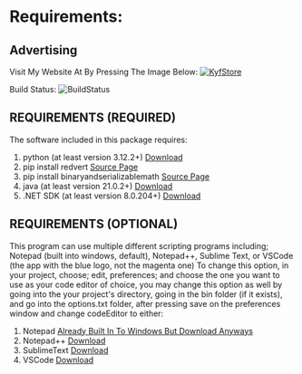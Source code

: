 # Requirements:

## Advertising

Visit My Website At By Pressing The Image Below:
[![KyfStore](https://developers.kyfstore.com/wp-content/uploads/2024/06/backup-e1717879615993.jpeg)](https://kyfstore.com)

Build Status:
![BuildStatus](https://img.shields.io/badge/build-beta_version_1.3.2-g)

## REQUIREMENTS (REQUIRED)

The software included in this package requires:
1. python (at least version 3.12.2+)         [Download](https://www.python.org/downloads/)
2. pip install redvert                       [Source Page](https://pypi.org/project/RedVert/)
3. pip install binaryandserializablemath     [Source Page](https://pypi.org/project/BinaryAndSerializableMath/)
4. java (at least version 21.0.2+)           [Download](https://www.java.com/en/download/)
5. .NET SDK (at least version 8.0.204+)      [Download](https://dotnet.microsoft.com/en-us/download/visual-studio-sdks)

## REQUIREMENTS (OPTIONAL)

This program can use multiple different scripting programs including; Notepad (built into windows, default), Notepad++, Sublime Text, or VSCode (the app with the blue logo, not the magenta one)
To change this option, in your project, choose; edit, preferences; and choose the one you want to use as your code editor of choice, you may change this option as well by going into the your project's directory, going in the bin folder (if it exists), and go into the options.txt folder, after pressing save on the preferences window and change codeEditor to either:

1. Notepad       [Already Built In To Windows But Download Anyways](https://apps.microsoft.com/detail/9msmlrh6lzf3?hl=en-US&gl=US)
2. Notepad++     [Download](https://notepad-plus-plus.org/downloads/)
3. SublimeText   [Download](https://www.sublimetext.com/download)
4. VSCode        [Download](https://code.visualstudio.com)